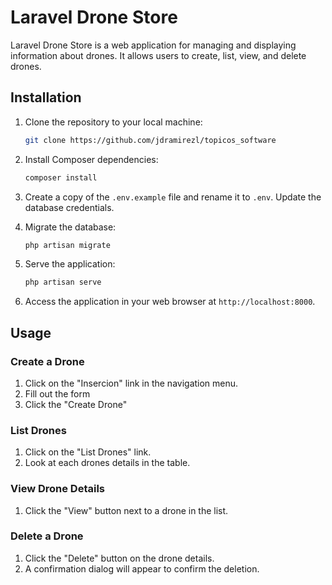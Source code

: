 # Laravel Drone Store

Laravel Drone Store is a web application for managing and displaying information about drones. It allows users to create, list, view, and delete drones.

## Installation

1. Clone the repository to your local machine:

    ```bash
    git clone https://github.com/jdramirezl/topicos_software
    ```

2. Install Composer dependencies:

    ```bash
    composer install
    ```

3. Create a copy of the `.env.example` file and rename it to `.env`. Update the database credentials.

4. Migrate the database:

    ```bash
    php artisan migrate
    ```

5. Serve the application:

    ```bash
    php artisan serve
    ```

6. Access the application in your web browser at `http://localhost:8000`.

## Usage

### Create a Drone

1. Click on the "Insercion" link in the navigation menu.
2. Fill out the form
3. Click the "Create Drone"

### List Drones

1. Click on the "List Drones" link.
2. Look at each drones details in the table.

### View Drone Details

1. Click the "View" button next to a drone in the list.

### Delete a Drone

1. Click the "Delete" button on the drone details.
2. A confirmation dialog will appear to confirm the deletion.
